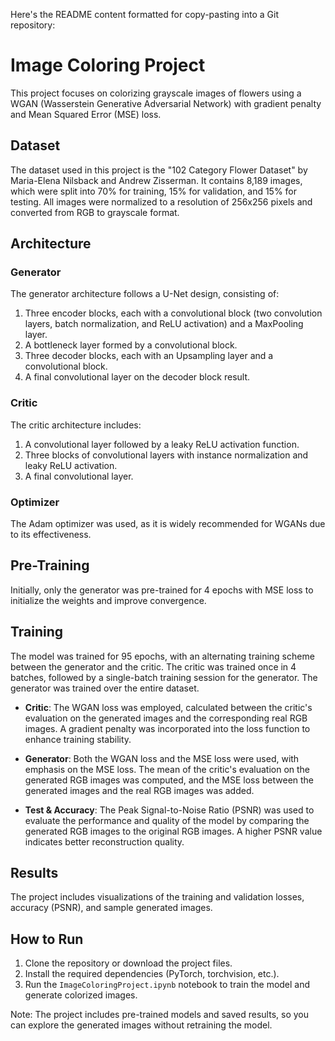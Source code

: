 Here's the README content formatted for copy-pasting into a Git repository:


# Image Coloring Project

This project focuses on colorizing grayscale images of flowers using a WGAN (Wasserstein Generative Adversarial Network) with gradient penalty and Mean Squared Error (MSE) loss.

## Dataset

The dataset used in this project is the "102 Category Flower Dataset" by Maria-Elena Nilsback and Andrew Zisserman. It contains 8,189 images, which were split into 70% for training, 15% for validation, and 15% for testing. All images were normalized to a resolution of 256x256 pixels and converted from RGB to grayscale format.

## Architecture

### Generator

The generator architecture follows a U-Net design, consisting of:

1. Three encoder blocks, each with a convolutional block (two convolution layers, batch normalization, and ReLU activation) and a MaxPooling layer.
2. A bottleneck layer formed by a convolutional block.
3. Three decoder blocks, each with an Upsampling layer and a convolutional block.
4. A final convolutional layer on the decoder block result.

### Critic

The critic architecture includes:

1. A convolutional layer followed by a leaky ReLU activation function.
2. Three blocks of convolutional layers with instance normalization and leaky ReLU activation.
3. A final convolutional layer.

### Optimizer

The Adam optimizer was used, as it is widely recommended for WGANs due to its effectiveness.

## Pre-Training

Initially, only the generator was pre-trained for 4 epochs with MSE loss to initialize the weights and improve convergence.

## Training

The model was trained for 95 epochs, with an alternating training scheme between the generator and the critic. The critic was trained once in 4 batches, followed by a single-batch training session for the generator. The generator was trained over the entire dataset.

- **Critic**: The WGAN loss was employed, calculated between the critic's evaluation on the generated images and the corresponding real RGB images. A gradient penalty was incorporated into the loss function to enhance training stability.

- **Generator**: Both the WGAN loss and the MSE loss were used, with emphasis on the MSE loss. The mean of the critic's evaluation on the generated RGB images was computed, and the MSE loss between the generated images and the real RGB images was added.

- **Test & Accuracy**: The Peak Signal-to-Noise Ratio (PSNR) was used to evaluate the performance and quality of the model by comparing the generated RGB images to the original RGB images. A higher PSNR value indicates better reconstruction quality.

## Results

The project includes visualizations of the training and validation losses, accuracy (PSNR), and sample generated images.

## How to Run

1. Clone the repository or download the project files.
2. Install the required dependencies (PyTorch, torchvision, etc.).
3. Run the `ImageColoringProject.ipynb` notebook to train the model and generate colorized images.

Note: The project includes pre-trained models and saved results, so you can explore the generated images without retraining the model.

